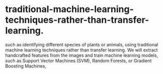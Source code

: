 # traditional-machine-learning-techniques-rather-than-transfer-learning.
 such as identifying different species of plants or animals, using traditional machine learning techniques rather than transfer learning. We will extract handcrafted features from the images and train machine learning models, such as Support Vector Machines (SVM), Random Forests, or Gradient Boosting Machines, 
